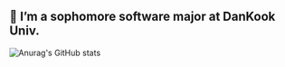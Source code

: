 ## 🌱 I’m a sophomore software major at DanKook Univ.


![Anurag's GitHub stats](https://github-readme-stats.vercel.app/api?username=JihoLeec&show_icons=true&theme=dark)
